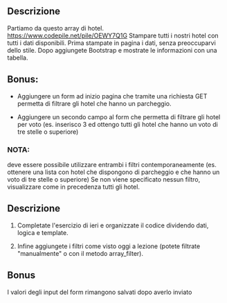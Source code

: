 ## Descrizione

Partiamo da questo array di hotel. https://www.codepile.net/pile/OEWY7Q1G
Stampare tutti i nostri hotel con tutti i dati disponibili.
Prima stampate in pagina i dati, senza preoccuparvi dello stile.
Dopo aggiungete Bootstrap e mostrate le informazioni con una tabella.

## Bonus:

- Aggiungere un form ad inizio pagina che tramite una richiesta GET permetta di filtrare gli hotel che hanno un parcheggio.

- Aggiungere un secondo campo al form che permetta di filtrare gli hotel per voto (es. inserisco 3 ed ottengo tutti gli hotel che hanno un voto di tre stelle o superiore)

### NOTA:

deve essere possibile utilizzare entrambi i filtri contemporaneamente (es. ottenere una lista con hotel che dispongono di parcheggio e che hanno un voto di tre stelle o superiore)
Se non viene specificato nessun filtro, visualizzare come in precedenza tutti gli hotel.

## Descrizione

1. Completate l'esercizio di ieri e organizzate il codice dividendo dati, logica e template.

2. Infine aggiungete i filtri come visto oggi a lezione (potete filtrate "manualmente" o con il metodo array_filter).

## Bonus

I valori degli input del form rimangono salvati dopo averlo inviato
